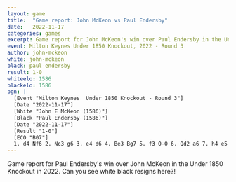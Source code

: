 ```yaml
---
layout: game
title:  "Game report: John McKeon vs Paul Endersby"
date:   2022-11-17
categories: games
excerpt: Game report for John McKeon's win over Paul Endersby in the Under 1850 Knockout in 2022. Can you see white black resigns here?!
event: Milton Keynes Under 1850 Knockout, 2022 - Round 3
author: john-mckeon
white: john-mckeon
black: paul-endersby
result: 1-0
whiteelo: 1586
blackelo: 1586
pgn: |
  [Event "Milton Keynes  Under 1850 Knockout - Round 3"]
  [Date "2022-11-17"]
  [White "John E McKeon (1586)"]
  [Black "Paul Endersby (1586)"]
  [Date "2022-11-17"]
  [Result "1-0"]
  [ECO "B07"]
  1. d4 Nf6 2. Nc3 g6 3. e4 d6 4. Be3 Bg7 5. f3 O-O 6. Qd2 a6 7. h4 e5 8. d5 Nh5 9. g4 Ng3 10. Rh2 Nxf1 11. Kxf1 h5 12. Bh6 Kh7 13. Bxg7 Kxg7 14. gxh5 gxh5 15. Rg2+ Kh7 16. Rg5 Qf6 17. Rxh5+ Kg7 18. Qg2+ 1-0
---
```


Game report for Paul Endersby's win over John McKeon in the Under 1850 Knockout in 2022. Can you see white black resigns here?!


